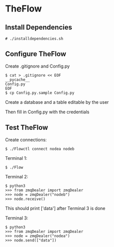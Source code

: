 # TheFlow
## Install Dependencies
```
# ./installdependencies.sh
```
## Configure TheFlow
Create .gitignore and Config.py
```
$ cat > .gitignore << EOF
__pycache__
Config.py
EOF
$ cp Config.py.sample Config.py
```
Create a database and a table editable by the user

Then fill in Config.py with the credentials
## Test TheFlow
Create connections:
```
$ ./Flowctl connect nodea nodeb
```
Terminal 1:
```
$ ./Flow
```
Terminal 2:
```
$ python3
>>> from zmqDealer import zmqDealer
>>> node = zmqDealer("nodeb")
>>> node.receive()
```
This should print ['data'] after Terminal 3 is done

Terminal 3:
```
$ python3
>>> from zmqDealer import zmqDealer
>>> node = zmqDealer("nodea")
>>> node.send(["data"])
```
